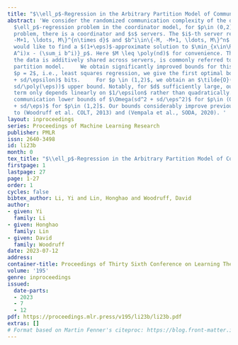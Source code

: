```yaml
---
title: "$\\ell_p$-Regression in the Arbitrary Partition Model of Communication"
abstract: 'We consider the randomized communication complexity of the distributed
  $\ell_p$-regression problem in the coordinator model, for $p\in (0,2]$. In this
  problem, there is a coordinator and $s$ servers. The $i$-th server receives $A^i\in\{-M,
  -M+1, \ldots, M\}^{n\times d}$ and $b^i\in\{-M, -M+1, \ldots, M\}^n$ and the coordinator
  would like to find a $(1+\eps)$-approximate solution to $\min_{x\in\R^n} \norm{(\sum_i
  A^i)x - (\sum_i b^i)}_p$. Here $M \leq \poly(nd)$ for convenience. This model, where
  the data is additively shared across servers, is commonly referred to as the arbitrary
  partition model.     We obtain significantly improved bounds for this problem. For
  $p = 2$, i.e., least squares regression, we give the first optimal bound of $\tilde{\Theta}(sd^2
  + sd/\epsilon)$ bits.     For $p \in (1,2)$, we obtain an $\tilde{O}(sd^2/\eps +
  sd/\poly(\eps))$ upper bound. Notably, for $d$ sufficiently large, our leading order
  term only depends linearly on $1/\epsilon$ rather than quadratically. We also show
  communication lower bounds of $\Omega(sd^2 + sd/\eps^2)$ for $p\in (0,1]$ and $\Omega(sd^2
  + sd/\eps)$ for $p\in (1,2]$. Our bounds considerably improve previous bounds due
  to (Woodruff et al. COLT, 2013) and (Vempala et al., SODA, 2020). '
layout: inproceedings
series: Proceedings of Machine Learning Research
publisher: PMLR
issn: 2640-3498
id: li23b
month: 0
tex_title: "$\\ell_p$-Regression in the Arbitrary Partition Model of Communication"
firstpage: 1
lastpage: 27
page: 1-27
order: 1
cycles: false
bibtex_author: Li, Yi and Lin, Honghao and Woodruff, David
author:
- given: Yi
  family: Li
- given: Honghao
  family: Lin
- given: David
  family: Woodruff
date: 2023-07-12
address: 
container-title: Proceedings of Thirty Sixth Conference on Learning Theory
volume: '195'
genre: inproceedings
issued:
  date-parts:
  - 2023
  - 7
  - 12
pdf: https://proceedings.mlr.press/v195/li23b/li23b.pdf
extras: []
# Format based on Martin Fenner's citeproc: https://blog.front-matter.io/posts/citeproc-yaml-for-bibliographies/
---
```

